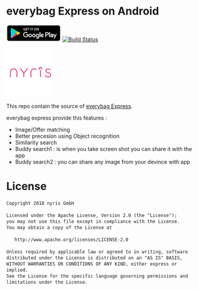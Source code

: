 # everybag Express on Android
[![](google-play-badge.png)](https://play.google.com/store/apps/details?id=de.everybag.express)
[![Build Status](https://travis-ci.org/nyris/everybag.Express.Android.svg?branch=master)](https://travis-ci.org/nyris/everybag.Express.Android)

![](nyris_logo.png)

This repo contain the source of [everybag Express](https://play.google.com/store/apps/details?id=de.everybag.express).

everybag express provide this features :
* Image/Offer matching
* Better precesion using Object recognition
* Similarity search
* Buddy search1 : is when you take screen shot you can share it with the app
* Buddy search2 : you can share any image from your devince with app

License
=======
    Copyright 2018 nyris GmbH
    
    Licensed under the Apache License, Version 2.0 (the "License");
    you may not use this file except in compliance with the License.
    You may obtain a copy of the License at
    
       http://www.apache.org/licenses/LICENSE-2.0
    
    Unless required by applicable law or agreed to in writing, software
    distributed under the License is distributed on an "AS IS" BASIS,
    WITHOUT WARRANTIES OR CONDITIONS OF ANY KIND, either express or implied.
    See the License for the specific language governing permissions and
    limitations under the License.